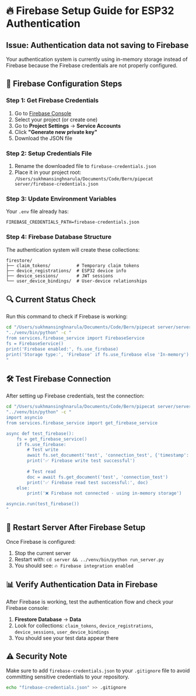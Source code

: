 # 🔥 Firebase Setup Guide for ESP32 Authentication

## Issue: Authentication data not saving to Firebase

Your authentication system is currently using in-memory storage instead of Firebase because the Firebase credentials are not properly configured.

## 🔧 Firebase Configuration Steps

### Step 1: Get Firebase Credentials
1. Go to [Firebase Console](https://console.firebase.google.com/)
2. Select your project (or create one)
3. Go to **Project Settings** → **Service Accounts**
4. Click **"Generate new private key"**
5. Download the JSON file

### Step 2: Setup Credentials File
1. Rename the downloaded file to `firebase-credentials.json`
2. Place it in your project root: `/Users/sukhmansinghnarula/Documents/Code/Bern/pipecat server/firebase-credentials.json`

### Step 3: Update Environment Variables
Your `.env` file already has:
```
FIREBASE_CREDENTIALS_PATH=firebase-credentials.json
```

### Step 4: Firebase Database Structure
The authentication system will create these collections:
```
firestore/
├── claim_tokens/          # Temporary claim tokens
├── device_registrations/  # ESP32 device info  
├── device_sessions/       # JWT sessions
└── user_device_bindings/  # User-device relationships
```

## 🔍 Current Status Check

Run this command to check if Firebase is working:
```bash
cd "/Users/sukhmansinghnarula/Documents/Code/Bern/pipecat server/server"
"../venv/bin/python" -c "
from services.firebase_service import FirebaseService
fs = FirebaseService()
print('Firebase enabled:', fs.use_firebase)
print('Storage type:', 'Firebase' if fs.use_firebase else 'In-memory')
"
```

## 🛠️ Test Firebase Connection

After setting up Firebase credentials, test the connection:
```bash
cd "/Users/sukhmansinghnarula/Documents/Code/Bern/pipecat server/server"
"../venv/bin/python" -c "
import asyncio
from services.firebase_service import get_firebase_service

async def test_firebase():
    fs = get_firebase_service()
    if fs.use_firebase:
        # Test write
        await fs.set_document('test', 'connection_test', {'timestamp': '$(date)', 'status': 'connected'})
        print('✅ Firebase write test successful')
        
        # Test read
        doc = await fs.get_document('test', 'connection_test')
        print('✅ Firebase read test successful:', doc)
    else:
        print('❌ Firebase not connected - using in-memory storage')

asyncio.run(test_firebase())
"
```

## 🔄 Restart Server After Firebase Setup

Once Firebase is configured:
1. Stop the current server
2. Restart with: `cd server && ../venv/bin/python run_server.py`
3. You should see: `🔥 Firebase integration enabled`

## 📊 Verify Authentication Data in Firebase

After Firebase is working, test the authentication flow and check your Firebase console:

1. **Firestore Database** → **Data**
2. Look for collections: `claim_tokens`, `device_registrations`, `device_sessions`, `user_device_bindings`
3. You should see your test data appear there

## ⚠️ Security Note

Make sure to add `firebase-credentials.json` to your `.gitignore` file to avoid committing sensitive credentials to your repository.

```bash
echo "firebase-credentials.json" >> .gitignore
```
